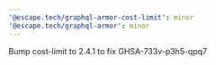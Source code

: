 ```yaml
---
'@escape.tech/graphql-armor-cost-limit': minor
'@escape.tech/graphql-armor': minor
---
```


Bump cost-limit to 2.4.1 to fix GHSA-733v-p3h5-qpq7
